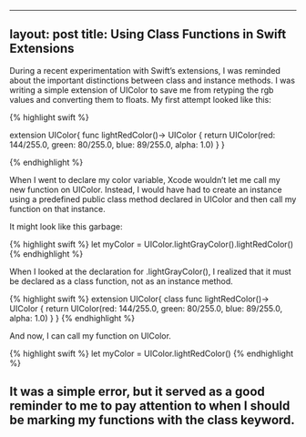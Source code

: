 
---
layout: post
title: Using Class Functions in Swift Extensions
---


During a recent experimentation with Swift’s extensions, I was reminded about the important distinctions between class and instance methods. I was writing a simple extension of UIColor to save me from retyping the rgb values and converting them to floats. My first attempt looked like this:

{% highlight swift %}


extension UIColor{
func lightRedColor()-> UIColor {
return UIColor(red: 144/255.0, green: 80/255.0, blue: 89/255.0, alpha: 1.0)
}
}

{% endhighlight %}

When I went to declare my color variable, Xcode wouldn’t let me call my new function on UIColor. Instead, I would have had to create an instance using a predefined public class method declared in UIColor and then call my function on that instance.

It might look like this garbage:

{% highlight swift %}
let myColor = UIColor.lightGrayColor().lightRedColor()
{% endhighlight %}

When I looked at the declaration for .lightGrayColor(), I realized that it must be declared as a class function, not as an instance method.

{% highlight swift %}
extension UIColor{
class func lightRedColor()-> UIColor {
return UIColor(red: 144/255.0, green: 80/255.0, blue: 89/255.0, alpha: 1.0)
}
}
{% endhighlight %}

And now, I can call my function on UIColor.

{% highlight swift %}
let myColor = UIColor.lightRedColor()
{% endhighlight %}

It was a simple error, but it served as a good reminder to me to pay attention to when I should be marking my functions with the class keyword.
-----

